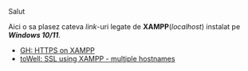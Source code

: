 Salut

Aici o sa plasez cateva *link*-uri legate de **XAMPP**(*localhost*) instalat pe ***Windows 10/11***.

 - [GH: HTTPS on XAMPP](https://gist.github.com/adnan360/ad2b1cfc44114ac6f91fbb668c76798d)
 - [toWell: SSL using XAMPP - multiple hostnames](https://jtowell.com.au/ssl-localhost-xampp-windows-multiple-host-names/)

